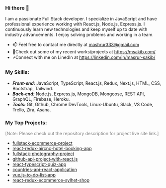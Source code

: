 ### Hi there 👋

I am a passionate Full Stack developer. I specialize in JavaScript and have professional experience working with React.js, Node.js, Express.js. I continuously learn new technologies and keep myself up to date with industry advancements. I enjoy solving problems and working in a team.

- 📫 Feel free to contact me directly at mashrur333@gmail.com
- 🔭Check out some of my recent works/projects at https://msakib.com/
- ⚡Connect with me on LinedIn at https://linkedin.com/in/masrur-sakib/

### My Skills:

- ***Front-end:*** JavaScript, TypeScript, React.js, Redux, Next.js, HTML, CSS, Bootstrap, Tailwind.
- ***Back-end:*** Node.js, Express.js, MongoDB, Mongoose, REST API, GraphQL, Firebase, Heroku.
- ***Tools:*** Git, Github, Chrome DevTools, Linux-Ubuntu, Slack, VS Code, Trello, Zira, Asana.


### My Top Projects:

<p style="color:grey;">[Note: Please check out the repository description for project live site link.]</p>

- [fullstack-ecommerce-project](https://github.com/masrur-sakib/fullstack-ecommerce-project)
- [react-redux-aircnc-hotel-booking-app](https://github.com/masrur-sakib/react-redux-aircnc-hotel-booking-app)
- [fullstack-photography-project](https://github.com/masrur-sakib/fullstack-photography-project)
- [github-api-project-with-react.js](https://github.com/masrur-sakib/github-api-project-with-react.js)
- [react-typescript-quiz-app](https://github.com/masrur-sakib/react-typescript-quiz-app)
- [countries-api-react-application](https://github.com/masrur-sakib/countries-api-react-application)
- [vue.js-to-do-list-app](https://github.com/masrur-sakib/vue.js-to-do-list-app)
- [react-redux-ecommerce-sylhet-shop](https://github.com/masrur-sakib/react-redux-ecommerce-sylhet-shop-application)

